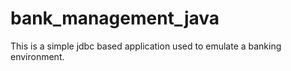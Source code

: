 # bank_management_java
This is a simple jdbc based application used to emulate a banking environment.
